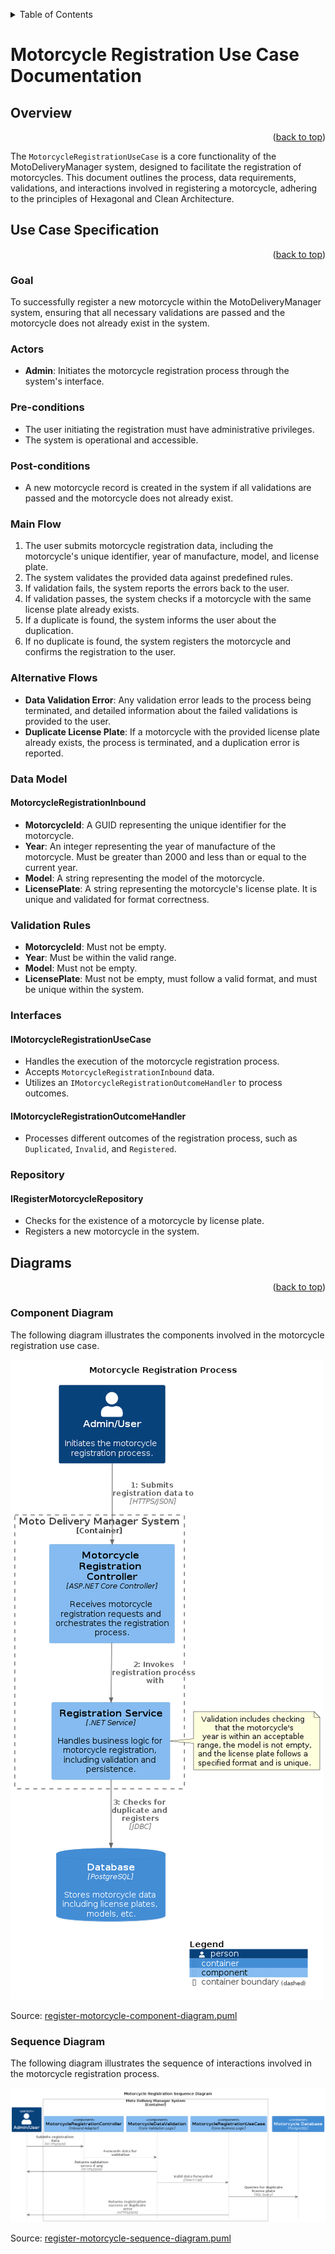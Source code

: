 <a name="usecase-top"></a>

<details>
  <summary>Table of Contents</summary>
  <ul>
    <li><a href="#overview">Overview</a></li>
    <li><a href="#use-case-specification">Use Case Specification</a></li>
    <li><a href="#diagrams">Diagrams</a>
        <ul>
          <li><a href="#component-diagram">Component Diagram</a></li>
          <li><a href="#sequence-diagram">Sequence Diagram</a></li>
        </ul>
    </li>
  </ul>
</details>

# Motorcycle Registration Use Case Documentation

## Overview

<p align="right">(<a href="#usecase-top">back to top</a>)</p>

The `MotorcycleRegistrationUseCase` is a core functionality of the MotoDeliveryManager system, designed to facilitate the registration of motorcycles. This document outlines the process, data requirements, validations, and interactions involved in registering a motorcycle, adhering to the principles of Hexagonal and Clean Architecture.

## Use Case Specification

<p align="right">(<a href="#usecase-top">back to top</a>)</p>

### Goal

To successfully register a new motorcycle within the MotoDeliveryManager system, ensuring that all necessary validations are passed and the motorcycle does not already exist in the system.

### Actors

- **Admin**: Initiates the motorcycle registration process through the system's interface.

### Pre-conditions

- The user initiating the registration must have administrative privileges.
- The system is operational and accessible.

### Post-conditions

- A new motorcycle record is created in the system if all validations are passed and the motorcycle does not already exist.

### Main Flow

1. The user submits motorcycle registration data, including the motorcycle's unique identifier, year of manufacture, model, and license plate.
2. The system validates the provided data against predefined rules.
3. If validation fails, the system reports the errors back to the user.
4. If validation passes, the system checks if a motorcycle with the same license plate already exists.
5. If a duplicate is found, the system informs the user about the duplication.
6. If no duplicate is found, the system registers the motorcycle and confirms the registration to the user.

### Alternative Flows

- **Data Validation Error**: Any validation error leads to the process being terminated, and detailed information about the failed validations is provided to the user.
- **Duplicate License Plate**: If a motorcycle with the provided license plate already exists, the process is terminated, and a duplication error is reported.

### Data Model

#### MotorcycleRegistrationInbound

- **MotorcycleId**: A GUID representing the unique identifier for the motorcycle.
- **Year**: An integer representing the year of manufacture of the motorcycle. Must be greater than 2000 and less than or equal to the current year.
- **Model**: A string representing the model of the motorcycle.
- **LicensePlate**: A string representing the motorcycle's license plate. It is unique and validated for format correctness.

### Validation Rules

- **MotorcycleId**: Must not be empty.
- **Year**: Must be within the valid range.
- **Model**: Must not be empty.
- **LicensePlate**: Must not be empty, must follow a valid format, and must be unique within the system.

### Interfaces

#### IMotorcycleRegistrationUseCase

- Handles the execution of the motorcycle registration process.
- Accepts `MotorcycleRegistrationInbound` data.
- Utilizes an `IMotorcycleRegistrationOutcomeHandler` to process outcomes.

#### IMotorcycleRegistrationOutcomeHandler

- Processes different outcomes of the registration process, such as `Duplicated`, `Invalid`, and `Registered`.

### Repository

#### IRegisterMotorcycleRepository

- Checks for the existence of a motorcycle by license plate.
- Registers a new motorcycle in the system.

## Diagrams

<p align="right">(<a href="#usecase-top">back to top</a>)</p>

### Component Diagram

The following diagram illustrates the components involved in the motorcycle registration use case.

![Motorcycle Registration Use Case Diagram](./register-motorcycle-component-diagram.png)

Source: [register-motorcycle-component-diagram.puml](./register-motorcycle-component-diagram.puml)

### Sequence Diagram

The following diagram illustrates the sequence of interactions involved in the motorcycle registration process.

![Motorcycle Registration Sequence Diagram](./register-motorcycle-sequence-diagram.png)

Source: [register-motorcycle-sequence-diagram.puml](./register-motorcycle-sequence-diagram.puml)


